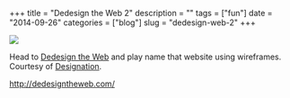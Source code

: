 +++
title = "Dedesign the Web 2"
description = ""
tags = ["fun"]
date = "2014-09-26"
categories = ["blog"]
slug = "dedesign-web-2"
+++



  <div class="notebook-screenshot"><a href="http://dedesigntheweb.com/"><img src="http://media.konigi.com/bluga/wt5425b0a9e9e50_large.jpg"/></a></div><p>Head to <a href="http://dedesigntheweb.com/">Dedesign the Web</a> and play name that website using wireframes. Courtesy of <a href="http://www.designation.io/">Designation</a>.</p>

    
  <a href="http://dedesigntheweb.com/">http://dedesigntheweb.com/</a>
